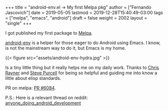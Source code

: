 +++
title = "android-env.el -> My first Melpa pkg"
author = ["Fernando Jascovich"]
date = 2019-05-05
lastmod = 2019-12-28T15:40:49-03:00
tags = ["melpa", "emacs", "android"]
draft = false
weight = 2002
layout = "single"
+++

I got published my first package to [Melpa](<https://melpa.org/#/android-env>).

[android-env](<https://github.com/fernando-jascovich/android-env.el>) is a helper for those eager to do Android using Emacs. I know, is not the mainstream way to do it, but Emacs is my home.

{{< figure src="assets/android-env-hydra.jpg" >}}

Is a tiny little thing but it really helps me on my daily work. Thanks to [Chris Rayner](<https://github.com/riscy>) and [Steve Purcell](<https://github.com/purcell>) for being so helpful and guiding me into know a little about elisp standards.

PR on melpa: [PR #6084](<https://github.com/melpa/melpa/pull/6084>).

P.S.: Here is a relevant thread on reddit: [anyone\_doing\_android\_development](<https://www.reddit.com/r/emacs/comments/bgnj35/anyone%5Fdoing%5Fandroid%5Fdevelopment/>)

